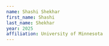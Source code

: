 ```yaml
---
name: Shashi Shekhar
first_name: Shashi
last_name: Shekhar
year: 2025
affiliation: University of Minnesota
---
```

